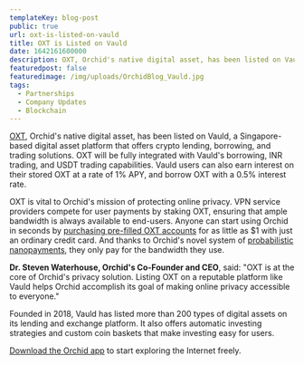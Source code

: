 ```yaml
---
templateKey: blog-post
public: true
url: oxt-is-listed-on-vauld
title: OXT is Listed on Vauld
date: 1642161600000
description: OXT, Orchid's native digital asset, has been listed on Vauld, a Singapore-based digital asset platform that offers crypto lending, borrowing, and trading solutions. OXT will be fully integrated with Vauld’s borrowing, INR trading, and USDT trading capabilities. Vauld users can also earn interest on their stored OXT at a rate of 1% APY, and borrow OXT with a 0.5% interest rate.
featuredpost: false
featuredimage: /img/uploads/OrchidBlog_Vauld.jpg
tags:
  - Partnerships
  - Company Updates
  - Blockchain
---
```

[OXT](https://www.orchid.com/oxt/), Orchid's native digital asset, has been listed on Vauld, a Singapore-based digital asset platform that offers crypto lending, borrowing, and trading solutions. OXT will be fully integrated with Vauld's borrowing, INR trading, and USDT trading capabilities. Vauld users can also earn interest on their stored OXT at a rate of 1% APY, and borrow OXT with a 0.5% interest rate.

OXT is vital to Orchid's mission of protecting online privacy. VPN service providers compete for user payments by staking OXT, ensuring that ample bandwidth is always available to end-users. Anyone can start using Orchid in seconds by [purchasing pre-filled OXT accounts](https://blog.orchid.com/why-orchids-in-app-purchases-are-a-game-changer-for-dapp-usage/) for as little as $1 with just an ordinary credit card. And thanks to Orchid's novel system of [probabilistic nanopayments](https://medium.com/orchid-labs/probabilistic-nanopayments-4aa423c3f22f), they only pay for the bandwidth they use.

**Dr. Steven Waterhouse, Orchid's Co-Founder and CEO**, said: "OXT is at the core of Orchid's privacy solution. Listing OXT on a reputable platform like Vauld helps Orchid accomplish its goal of making online privacy accessible to everyone."

Founded in 2018, Vauld has listed more than 200 types of digital assets on its lending and exchange platform. It also offers automatic investing strategies and custom coin baskets that make investing easy for users.

[Download the Orchid app](https://www.orchid.com/download)  to start exploring the Internet freely.